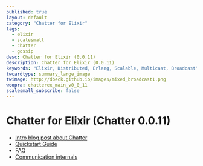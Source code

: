 ```yaml
---
published: true
layout: default
category: "Chatter for Elixir"
tags:
  - elixir
  - scalesmall
  - chatter
  - gossip
desc: Chatter for Elixir (0.0.11)
description: Chatter for Elixir (0.0.11)
keywords: "Elixir, Distributed, Erlang, Scalable, Multicast, Broadcast"
twcardtype: summary_large_image
twimage: http://dbeck.github.io/images/mixed_broadcast1.png
woopra: chatterex_main_v0_0_11
scalesmall_subscribe: false
---
```


# Chatter for Elixir (Chatter 0.0.11)

- [Intro blog post about Chatter](/Chatter-extracted-from-ScaleSmall/)
- [Quickstart Guide](quickstart.html)
- [FAQ](faq.html)
- [Communication internals](communication.html)

